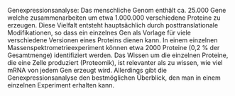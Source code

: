 Genexpressionsanalyse: Das menschliche Genom enthält ca. 25.000 Gene welche zusammenarbeiten um etwa 1.000.000 verschiedene Proteine zu erzeugen. Diese Vielfalt entsteht hauptsächlich durch posttranslationale Modifikationen, so dass ein einzelnes Gen als Vorlage für viele verschiedene Versionen eines Proteins dienen kann. In einem einzelnen Massenspektrometrieexperiment können etwa 2000 Proteine (0,2 % der Gesamtmenge) identifiziert werden. Das Wissen um die einzelnen Proteine, die eine Zelle produziert (Proteomik), ist relevanter als zu wissen, wie viel mRNA von jedem Gen erzeugt wird. Allerdings gibt die Genexpressionsanalyse den bestmöglichen Überblick, den man in einem einzelnen Experiment erhalten kann.
